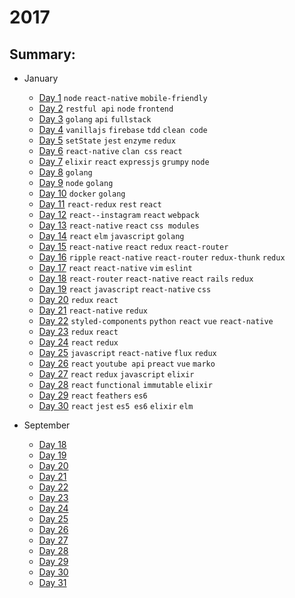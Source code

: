# 2017

## Summary:

- January
  - [Day 1](jan/01-01-2017.md) `node` `react-native` `mobile-friendly`
  - [Day 2](jan/01-02-2017.md) `restful api` `node` `frontend`
  - [Day 3](jan/01-03-2017.md) `golang` `api` `fullstack`
  - [Day 4](jan/01-04-2017.md) `vanillajs` `firebase` `tdd` `clean code`
  - [Day 5](jan/01-05-2017.md) `setState` `jest` `enzyme` `redux`
  - [Day 6](jan/01-06-2017.md) `react-native` `clan css` `react`
  - [Day 7](jan/01-07-2017.md) `elixir` `react` `expressjs` `grumpy` `node`
  - [Day 8](jan/01-08-2017.md) `golang`
  - [Day 9](jan/01-09-2017.md) `node` `golang`
  - [Day 10](jan/01-10-2017.md) `docker` `golang`
  - [Day 11](jan/01-11-2017.md) `react-redux` `rest` `react`
  - [Day 12](jan/01-12-2017.md) `react--instagram` `react` `webpack`
  - [Day 13](jan/01-13-2017.md) `react-native` `react` `css modules`
  - [Day 14](jan/01-14-2017.md) `react` `elm` `javascript` `golang`
  - [Day 15](jan/01-15-2017.md) `react-native` `react` `redux` `react-router`
  - [Day 16](jan/01-16-2017.md) `ripple` `react-native` `react-router` `redux-thunk` `redux`
  - [Day 17](jan/01-17-2017.md) `react` `react-native` `vim` `eslint`
  - [Day 18](jan/01-18-2017.md) `react-router` `react-native` `react` `rails` `redux`
  - [Day 19](jan/01-19-2017.md) `react` `javascript` `react-native` `css`
  - [Day 20](jan/01-20-2017.md) `redux` `react`
  - [Day 21](jan/01-21-2017.md) `react-native` `redux`
  - [Day 22](jan/01-22-2017.md) `styled-components` `python` `react` `vue` `react-native`
  - [Day 23](jan/01-23-2017.md) `redux` `react`
  - [Day 24](jan/01-24-2017.md) `react` `redux`
  - [Day 25](jan/01-25-2017.md) `javascript` `react-native` `flux` `redux`
  - [Day 26](jan/01-26-2017.md) `react` `youtube api` `preact` `vue` `marko`
  - [Day 27](jan/01-27-2017.md) `react` `redux` `javascript` `elixir`
  - [Day 28](jan/01-28-2017.md) `react` `functional` `immutable` `elixir` 
  - [Day 29](jan/01-29-2017.md) `react` `feathers` `es6`
  - [Day 30](jan/01-30-2017.md) `react` `jest` `es5 es6` `elixir` `elm`

- September

  - [Day 18](sep/09-18-2017.md)
  - [Day 19](sep/09-19-2017.md)
  - [Day 20](sep/09-20-2017.md)
  - [Day 21](sep/09-21-2017.md)
  - [Day 22](sep/09-22-2017.md)
  - [Day 23](sep/09-23-2017.md)
  - [Day 24](sep/09-24-2017.md)
  - [Day 25](sep/09-25-2017.md)
  - [Day 26](sep/09-26-2017.md)
  - [Day 27](sep/09-27-2017.md)
  - [Day 28](sep/09-28-2017.md)
  - [Day 29](sep/09-29-2017.md)
  - [Day 30](sep/09-30-2017.md)
  - [Day 31](sep/09-31-2017.md)
